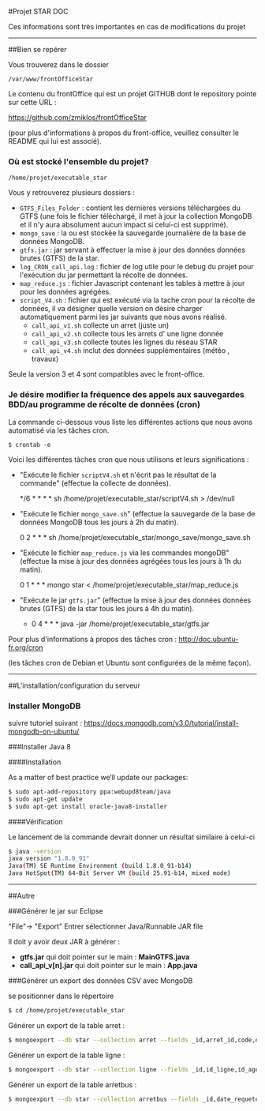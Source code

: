 #Projet STAR DOC

Ces informations sont très importantes en cas de modifications du projet

-----------------

##Bien se repérer 

Vous trouverez dans le dossier 

    /var/www/frontOfficeStar
    
Le contenu du frontOffice qui est un projet GITHUB dont le repository pointe sur cette URL :

https://github.com/zmiklos/frontOfficeStar

(pour plus d'informations à propos du front-office, veuillez consulter le README qui lui est associé).

### Où est stocké l'ensemble du projet?

    /home/projet/executable_star
    
Vous y retrouverez plusieurs dossiers : 

* `GTFS_Files_Folder` : contient les dernières versions téléchargées du GTFS (une fois le fichier téléchargé, il met à jour la collection MongoDB et il n'y aura absolument aucun impact si celui-ci est supprimé).
* `mongo_save` : la ou est stockée la sauvegarde journalière de la base de données MongoDB.
* `gtfs.jar` : jar servant à effectuer la mise à jour des données données brutes (GTFS) de la star.
* `log_CRON_call_api.log` : fichier de log utile pour le debug du projet pour l'exécution du jar permettant la récolte de données. 
* `map_reduce.js` : fichier Javascript contenant les tables à mettre à jour pour les données agrégées.
* `script_V4.sh` : fichier qui est exécuté via la tache cron pour la récolte de données, il va désigner quelle version on désire charger automatiquement parmi les jar suivants que nous avons réalisé.
    *  `call_api_v1.sh` collecte un arret (juste un)
    *  `call_api_v2.sh` collecte tous les arrets d' une ligne donnée
    *  `call_api_v3.sh` collecte toutes les lignes du réseau STAR
    *  `call_api_v4.sh` inclut des données supplémentaires (météo , travaux)

 Seule la version 3 et 4 sont compatibles avec le front-office.

### Je désire modifier la fréquence des appels aux sauvegardes BDD/au programme de récolte de données  (cron)

La commande ci-dessous vous liste les différentes actions que nous avons automatisé via les tâches cron.

    $ crontab -e

 Voici les différentes tâches cron que nous utilisons et leurs significations :

* "Exécute le fichier `scriptV4.sh` et n'écrit pas le résultat de la commande"  (effectue la collecte de données).


     */6  *  *  *  * sh /home/projet/executable_star/scriptV4.sh > /dev/null
    
* "Exécute le fichier `mongo_save.sh`"  (effectue la sauvegarde de la base de données MongoDB tous les jours à 2h du matin).  


    0  2 *  *  *  sh /home/projet/executable_star/mongo_save/mongo_save.sh

*  "Exécute le fichier `map_reduce.js` via les commandes mongoDB"  (effectue la mise à jour des données agrégées tous les jours à 1h du matin).


    0  1 *  *  *  mongo star < /home/projet/executable_star/map_reduce.js

*  "Exécute le jar `gtfs.jar`"  (effectue la mise à jour des données données brutes (GTFS) de la star tous les jours à 4h du matin).


    *  0  4 *  *  *  java -jar /home/projet/executable_star/gtfs.jar
    
    
Pour plus d'informations à propos des tâches cron :
http://doc.ubuntu-fr.org/cron

(les tâches cron de Debian et Ubuntu sont configurées de la même façon).

-----------------

##L'installation/configuration du serveur


### Installer MongoDB
suivre tutoriel suivant :
https://docs.mongodb.com/v3.0/tutorial/install-mongodb-on-ubuntu/

###Installer Java 8

####Installation

As a matter of best practice we’ll update our packages:
```sh
$ sudo apt-add-repository ppa:webupd8team/java
$ sudo apt-get update
$ sudo apt-get install oracle-java8-installer
```

####Vérification

Le lancement de la commande devrait donner un résultat similaire à celui-ci
```sh
$ java -version
java version "1.8.0_91"
Java(TM) SE Runtime Environment (build 1.8.0_91-b14)
Java HotSpot(TM) 64-Bit Server VM (build 25.91-b14, mixed mode)

```

-----------------

##Autre

###Générer le jar sur Eclipse

"File"-> "Export"
Entrer sélectionner Java/Runnable JAR file

Il doit y avoir deux JAR à générer :

- <b>gtfs.jar</b> qui doit pointer sur le main : <b>MainGTFS.java</b>
- <b>call_api_v[n].jar</b> qui doit pointer sur le main : <b>App.java</b>

###Générer un export des données CSV avec MongoDB

se positionner dans le répertoire 
```sh
$ cd /home/projet/executable_star
```

Générer un export de la table arret :
```sh
$ mongoexport --db star --collection arret --fields _id,arret_id,code,name,desc,lat,lon,zone_id,url,location_type,parent_station,timezone,wheelchair_boarding --type=csv --out ./arret.csv
```

Générer un export de la table ligne :
```sh
$ mongoexport --db star --collection ligne --fields _id,id_ligne,id_agency,short_name,long_name,desc,type,url,color,text_color --type=csv --out ./ligne.csv
```

Générer un export de la table arretbus :
```sh
$ mongoexport --db star --collection arretbus --fields _id,date_requete,id_arret,id_ligne,direction,en_tete,num_vehicule,precision,prevu,reel,diff_TR,temperature,humidite,meteo --type=csv --out ./arretbus.csv
```
